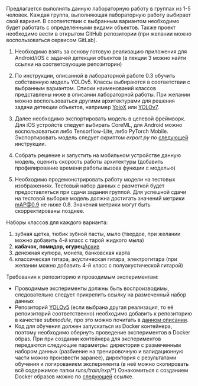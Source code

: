 

Предлагается выполнять данную лабораторную работу в группах из 1-5 человек. Каждая группа, выполняющая лабораторную работу выбирает свой вариант. В соответствии с выбранным вариантом необходимо будет работать с определенными видами объектов. Также проект необходимо вести в открытом GitHub репозитории (при желании можно воспользоваться сервисом GitLab).

1. Необходимо взять за основу готовую реализацию приложения для Android/iOS с задачей детекции объектов (в лекции 3 можно найти ссылки на соответсвующие репозитории)

2. По инструкции, описанной в лабораторной работе 0.3 обучить собственную модель YOLOv5. Классы выбираются в соответствии с выбранным вариантом. Списки наименований классов представлены ниже в описании лабораторной работы. При желании можно воспользоваться другими архитектурами для решения задачи детекции объектов, например [YoloX](https://github.com/Megvii-BaseDetection/YOLOX) или [YOLOv7](https://github.com/WongKinYiu/yolov7).

3. Далее необходимо экспортировать модель в целевой фреймворк. Для iOS устройств следует выбирать CoreML, для Android можно воспользоваться либо Tensorflow-Lite, либо PyTorch Mobile. Экспортировать модель следует скриптом *export.py* по [следующей](https://github.com/ultralytics/yolov5/issues/251) инструкции.

4. Собрать решение и запустить на мобильном устройстве данную модель, оценить скорость работы архитектуры (добавить профилирование времени работы вызова функции с моделью)

5. Необходимо продемонстрировать работу модели на тестовых изображениях. Тестовый набор данных с разметкой будет предоставляться при сдачи задания группой. Для успешной сдачи на тестовой выборке модель должна достигать значений метрики mAP@0.9 не ниже 0.8. Значения метрики могут быть скорректированы позднее.

Наборы классов для каждого варианта:

1. зубная щетка, тюбик зубной пасты, мыло (твердое, при желании можно добавить 4-й класс с тарой жидкого мыла)
2. **кабачок, помидор, огурец**[Архив](https://drive.google.com/drive/folders/1rr2rgtOItwTXJA6VKT3ntJ5eR89tvyQr?usp=share_link)
3. денежная купюра, монета, банковская карта
4. классическая гитара, акустическая гитара, электрогитара (при желании можно добавить 4-й класс с полуакустической гитарой)

Требования к репозиторию и проводимым экспериментам:

- Проводимые эксперименты должны быть воспроизводимы, следовательно следует прикрепить ссылку на размеченный набор данных
- Репозиторий [YOLOv5](https://github.com/ultralytics/yolov5) (если выбрана другая реализация, то её репоизиторий соответственно) необходимо добавить к репозиторию в качестве *submodule*, про это можно почитать в [данном описании](https://git-scm.com/book/ru/v2/%D0%98%D0%BD%D1%81%D1%82%D1%80%D1%83%D0%BC%D0%B5%D0%BD%D1%82%D1%8B-Git-%D0%9F%D0%BE%D0%B4%D0%BC%D0%BE%D0%B4%D1%83%D0%BB%D0%B8).
- Код для обучения должен запускаться из Docker контейнера, поэтому необходимо обернуть проведение экспериментов в Docker образ. При при создании контейнера для экспериментов передаются следующие параметры: 
    директория с размеченным набором данных (разбиение на тренировочную и валидационную части можно произвести заранее), директория с результатами обучения и логированием эксперимента (в неё можно скопировать всё содержимое папки *runs/train/exp*/*) 
    Ознакомиться с созданием Docker образов можно по [следующей](https://dker.ru/docs/docker-engine/learn-by-example/build-your-own-images/) ссылке.
